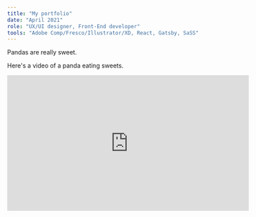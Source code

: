 ```yaml
---
title: "My portfolio"
date: "April 2021"
role: "UX/UI designer, Front-End developer"
tools: "Adobe Comp/Fresco/Illustrator/XD, React, Gatsby, SaSS"
---
```


Pandas are really sweet.

Here's a video of a panda eating sweets.

<iframe width="560" height="315" src="https://www.youtube.com/embed/4n0xNbfJLR8" frameborder="0" allowfullscreen></iframe>
